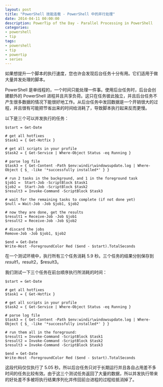 ```yaml
---
layout: post
title: "PowerShell 技能连载 - PowerShell 中的并行处理"
date: 2014-04-11 00:00:00
description: PowerTip of the Day - Parallel Processing in PowerShell
categories:
- powershell
- tip
tags:
- powershell
- tip
- powertip
- series
---
```

如果想提升一个脚本的执行速度，您也许会发现后台任务十分有用。它们适用于做大量并发处理的脚本。

PowerShell 是单线程的，一个时间只能处理一件事。使用后台任务时，后台会创建额外的 PowerShell 进程并且共享负荷。这只在任务彼此独立，并且后台任务不产生很多数据的情况下能很好地工作。从后台任务中发回数据是一个开销很大的过程，并且很有可能把节省出来的时间给消耗了，导致脚本执行起来反而更慢。

以下是三个可以并发执行的任务：

    $start = Get-Date

    # get all hotfixes
    $task1 = { Get-Hotfix }

    # get all scripts in your profile
    $task2 = { Get-Service | Where-Object Status -eq Running }

    # parse log file
    $task3 = { Get-Content -Path $env:windir\windowsupdate.log | Where-Object { $_ -like '*successfully installed*' } }

    # run 2 tasks in the background, and 1 in the foreground task
    $job1 =  Start-Job -ScriptBlock $task1
    $job2 =  Start-Job -ScriptBlock $task2
    $result3 = Invoke-Command -ScriptBlock $task3

    # wait for the remaining tasks to complete (if not done yet)
    $null = Wait-Job -Job $job1, $job2

    # now they are done, get the results
    $result1 = Receive-Job -Job $job1
    $result2 = Receive-Job -Job $job2

    # discard the jobs
    Remove-Job -Job $job1, $job2

    $end = Get-Date
    Write-Host -ForegroundColor Red ($end - $start).TotalSeconds

在一个测试环境中，执行所有三个任务消耗 5.9 秒。三个任务的结果分别保存到 $result1，$result2，$result3。

我们测试一下三个任务在前台顺序执行所消耗的时间：

    $start = Get-Date

    # get all hotfixes
    $task1 = { Get-Hotfix }

    # get all scripts in your profile
    $task2 = { Get-Service | Where-Object Status -eq Running }

    # parse log file
    $task3 = { Get-Content -Path $env:windir\windowsupdate.log | Where-Object { $_ -like '*successfully installed*' } }

    # run them all in the foreground:
    $result1 = Invoke-Command -ScriptBlock $task1
    $result2 = Invoke-Command -ScriptBlock $task2
    $result3 = Invoke-Command -ScriptBlock $task3

    $end = Get-Date
    Write-Host -ForegroundColor Red ($end - $start).TotalSeconds

这段代码仅仅执行了 5.05 秒。所以后台任务只对于长期运行并且各自占用差不多时间的任务比较有效。由于这三个测试任务返回了大量的数据，所以并发执行带来的好处差不多被将执行结果序列化并传回前台进程的过程给抵消掉了。

<!--本文国际来源：[Parallel Processing in PowerShell](http://community.idera.com/powershell/powertips/b/tips/posts/parallel-processing-in-powershell)-->
